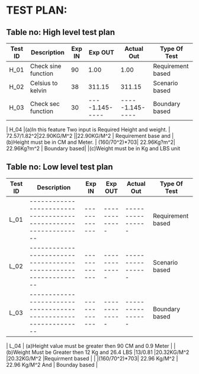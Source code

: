 # TEST PLAN:

## Table no: High level test plan

| **Test ID** | **Description**                                              | **Exp IN** | **Exp OUT** | **Actual Out** |**Type Of Test**  |    
|-------------|--------------------------------------------------------------|------------|-------------|----------------|------------------|
|  H_01       |    Check sine function                                       |  90        |   1.00      | 1.00           |Requirement based |
|  H_02       |                Celsius to kelvin                             |      38    |    311.15   |     311.15     |Scenario based    |
|  H_03       |     Check sec function                                       |  30        |----1.145-----|-----1.145-----|Boundary based    |


|  H_04        |(a)In this feature Two input is Required Height and weight.   | 72.57/1.82^2|22.90KG/M^2   ||22.90KG/M^2 |  Requirement base
                                                                                                                                and 
             |(b)Height must be in CM and Meter.                            | (160/70^2)*703| 22.96Kg?m^2| 22.96Kg?m^2  |  Boundary based|
              |(c)Weight must be in Kg and LBS unit



## Table no: Low level test plan

| **Test ID** | **Description**                                              | **Exp IN** | **Exp OUT** | **Actual Out** |**Type Of Test**  |    
|-------------|--------------------------------------------------------------|------------|-------------|----------------|------------------|
|  L_01       |--------------------------------------------------------------|  ------------|-------------|----------------|Requirement based |
|  L_02       |--------------------------------------------------------------|  ------------|-------------|----------------|Scenario based    |
|  L_03       |--------------------------------------------------------------|  ------------|-------------|----------------|Boundary based    |


|  L_04       | (a)Height value must be greater then 90 CM and 0.9 Meter
|             |(b)Weight Must be Greater then 12 Kg and 26.4 LBS             |13/0.81       |20.32KG/M^2   |20.32KG/M^2    |Requirment based   |
|                                                                            |(160/70^2)*703| 22.96 Kg/M^2  | 22.96 Kg/M^2       And           |
                                                                                                                             Bounday based     |
